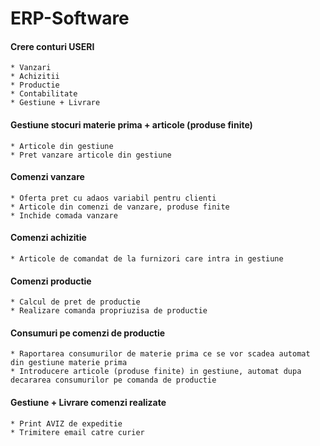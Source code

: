 # ERP-Software

#### Crere conturi USERI
    * Vanzari 
    * Achizitii
    * Productie
    * Contabilitate
    * Gestiune + Livrare

#### Gestiune stocuri materie prima  + articole (produse finite)
    * Articole din gestiune
    * Pret vanzare articole din gestiune
#### Comenzi vanzare
    * Oferta pret cu adaos variabil pentru clienti
    * Articole din comenzi de vanzare, produse finite
    * Inchide comada vanzare
    
#### Comenzi achizitie
    * Articole de comandat de la furnizori care intra in gestiune 

#### Comenzi productie
    * Calcul de pret de productie 
    * Realizare comanda propriuzisa de productie

#### Consumuri pe comenzi de productie
    * Raportarea consumurilor de materie prima ce se vor scadea automat din gestiune materie prima
    * Introducere articole (produse finite) in gestiune, automat dupa decararea consumurilor pe comanda de productie
     
#### Gestiune + Livrare comenzi realizate
    * Print AVIZ de expeditie
    * Trimitere email catre curier

